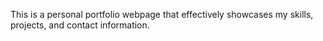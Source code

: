 This is a personal portfolio webpage that effectively showcases my skills, projects, and contact information.

